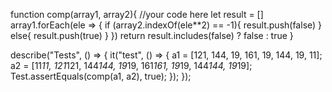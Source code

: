 <!-- Given two arrays a and b write a function comp(a, b) (orcompSame(a, b)) that checks whether the two arrays have the "same" 
elements, with the same multiplicities (the multiplicity of a member is the number of times it appears). "Same" means, here, 
that the elements in b are the elements in a squared, regardless of the order.

Examples
Valid arrays
a = [121, 144, 19, 161, 19, 144, 19, 11]  
b = [121, 14641, 20736, 361, 25921, 361, 20736, 361]
comp(a, b) returns true because in b 121 is the square of 11, 14641 is the square of 121, 20736 the square of 144, 361 the 
square of 19, 25921 the square of 161, and so on. It gets obvious if we write b's elements in terms of squares:

a = [121, 144, 19, 161, 19, 144, 19, 11] 
b = [11*11, 121*121, 144*144, 19*19, 161*161, 19*19, 144*144, 19*19]
Invalid arrays
If, for example, we change the first number to something else, comp is not returning true anymore:

a = [121, 144, 19, 161, 19, 144, 19, 11]  
b = [132, 14641, 20736, 361, 25921, 361, 20736, 361]
comp(a,b) returns false because in b 132 is not the square of any number of a.

a = [121, 144, 19, 161, 19, 144, 19, 11]  
b = [121, 14641, 20736, 36100, 25921, 361, 20736, 361]
comp(a,b) returns false because in b 36100 is not the square of any number of a.

Remarks
a or b might be [] or {} (all languages except R, Shell).
a or b might be nil or null or None or nothing (except in C++, COBOL, Crystal, D, Dart, Elixir, Fortran, F#, Haskell, Nim, 
OCaml, Pascal, Perl, PowerShell, Prolog, PureScript, R, Racket, Rust, Shell, Swift).
If a or b are nil (or null or None, depending on the language), the problem doesn't make sense so return false.

Note for C
The two arrays have the same size (> 0) given as parameter in function comp. -->




function comp(array1, array2){
  //your code here
  let result = []
  array1.forEach(ele => {
    if (array2.indexOf(ele**2) == -1){
      result.push(false)
    } else{
      result.push(true)
    }
  })
  return result.includes(false) ? false : true
}


describe("Tests", () => {
    it("test", () => {
  a1 = [121, 144, 19, 161, 19, 144, 19, 11];
  a2 = [11*11, 121*121, 144*144, 19*19, 161*161, 19*19, 144*144, 19*19];
  Test.assertEquals(comp(a1, a2), true);
    });
  });